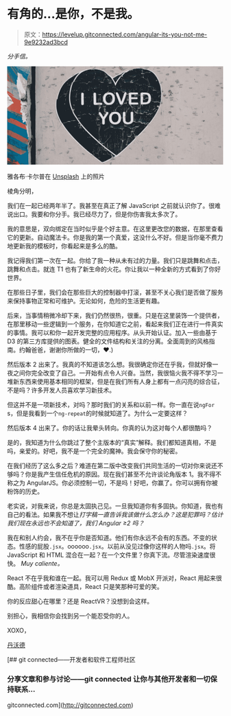 # 有角的...是你，不是我。

> 原文：<https://levelup.gitconnected.com/angular-its-you-not-me-9e9232ad3bcd>

*分手信。*

![](img/2b598f4ffa4413a984194f7d954ae942.png)

雅各布·卡尔普在 [Unsplash](https://unsplash.com/?utm_source=unsplash&utm_medium=referral&utm_content=creditCopyText) 上的照片

棱角分明，

我们在一起已经两年半了。我甚至在真正了解 JavaScript 之前就认识你了。很难说出口。我要和你分手。我已经尽力了，但是你伤害我太多次了。

我的意思是，双向绑定在当时似乎是个好主意。在这里更改您的数据，在那里查看它的更新。自动魔法卡。你是我的第一个真爱，这没什么不好。但是当你毫不费力地更新我的模板时，你看起来是多么的酷。

我记得我们第一次在一起。你给了我一种从未有过的力量。我们只是跳舞和点击，跳舞和点击。就连 T1 也有了新生命的火花。你让我以一种全新的方式看到了你好世界。

在那些日子里，我们会在那些巨大的控制器中打滚，甚至不关心我们是否做了服务来保持事物正常和可维护。无论如何，危险的生活更有趣。

后来，当事情稍微冷却下来，我们仍然很热，很重。只是在这里装饰一个提供者，在那里移动一些逻辑到一个服务，在你知道它之前，看起来我们正在进行一件真实的事情。我可以和你一起开发完整的应用程序。从头开始认证。加入一些由基于 D3 的第三方库提供的图表。健全的文件结构和关注的分离。全面周到的风格指南。约翰爸爸，谢谢你所做的一切，❤.)

然后版本 2 出来了。我真的不知道该怎么想。我很确定你还在乎我，但就好像一夜之间你完全改变了自己。一开始有点令人兴奋。当然，我很恼火我不得不学习一堆新东西来使用基本相同的框架，但是在我们所有人身上都有一点闪亮的综合征，不是吗？许多开发人员喜欢学习新技术。

但这并不是一项新技术，对吗？那时我们的关系和以前一样。你一直在说`ngFor` s，但是我看到一个`ng-repeat`的时候就知道了。为什么一定要这样？

然后版本 4 出来了。你的话让我晕头转向。你真的认为这对每个人都很酷吗？

是的，我知道为什么你跳过了整个主版本的“真实”解释。我们都知道真相，不是吗，亲爱的。好吧，我不是一个完全的魔神。我会保守你的秘密。

在我们经历了这么多之后？难道在第二版中改变我们共同生活的一切对你来说还不够吗？你是我产生信任危机的原因。现在我们甚至不允许谈论角版本 1。我不得不称之为 AngularJS。你必须控制一切，不是吗！好吧，你赢了。你可以拥有你被粉饰的历史。

老实说，对我来说，你总是太固执己见。一旦我知道你有多固执。你知道，我也有自己的看法。如果我不想让*打字稿一直告诉我该做什么怎么办？这是犯罪吗？估计我们现在永远也不会知道了，我们 Angular ≥2 吗？*

我在和别人约会，我不在乎你是否知道。他们有你永远不会有的东西。不变的状态。性感的屁股`.jsx`。oooooo`.jsx`。以前从没见过像你这样的人物吗`.jsx`。将 JavaScript 和 HTML 混合在一起？在一个文件里？你真下流。尽管渲染速度很快。 *Muy caliente。*

React 不在乎我和谁在一起。我可以用 Redux 或 MobX 开派对，React 用起来很酷。高阶组件或者渲染道具，React 只是笑那种可爱的笑。

你的反应甜心在哪里？还是 ReactVR？没想到会这样。

别担心，我相信你会找到另一个能忍受你的人。

XOXO，

[丹沃德](https://medium.com/u/c934ac61444a?source=post_page-----9e9232ad3bcd--------------------------------)

[](http://gitconnected.com) [## git connected——开发者和软件工程师社区

### 分享文章和参与讨论——git connected 让你与其他开发者和一切保持联系…

gitconnected.com](http://gitconnected.com)